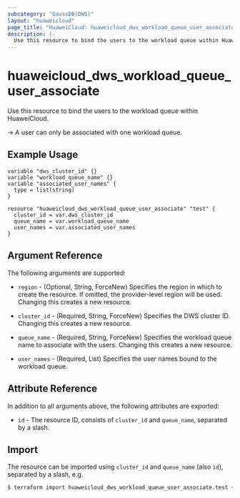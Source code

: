 ```yaml
---
subcategory: "GaussDB(DWS)"
layout: "huaweicloud"
page_title: "HuaweiCloud: huaweicloud_dws_workload_queue_user_associate"
description: |-
  Use this resource to bind the users to the workload queue within HuaweiCloud.
---
```


# huaweicloud_dws_workload_queue_user_associate

Use this resource to bind the users to the workload queue within HuaweiCloud.

-> A user can only be associated with one workload queue.

## Example Usage

```hcl
variable "dws_cluster_id" {}
variable "workload_queue_name" {}
variable "associated_user_names" {
  type = list(string)
}

resource "huaweicloud_dws_workload_queue_user_associate" "test" {
  cluster_id = var.dws_cluster_id
  queue_name = var.workload_queue_name
  user_names = var.associated_user_names
}
```

## Argument Reference

The following arguments are supported:

* `region` - (Optional, String, ForceNew) Specifies the region in which to create the resource.
  If omitted, the provider-level region will be used.
  Changing this creates a new resource.

* `cluster_id` - (Required, String, ForceNew) Specifies the DWS cluster ID.
  Changing this creates a new resource.

* `queue_name` - (Required, String, ForceNew) Specifies the workload queue name to associate with the users.
  Changing this creates a new resource.

* `user_names` - (Required, List) Specifies the user names bound to the workload queue.

## Attribute Reference

In addition to all arguments above, the following attributes are exported:

* `id` - The resource ID, consists of `cluster_id` and `queue_name`, separated by a slash.

## Import

The resource can be imported using `cluster_id` and `queue_name` (also `id`), separated by a slash, e.g.

```bash
$ terraform import huaweicloud_dws_workload_queue_user_associate.test <cluster_id>/<queue_name>
```
